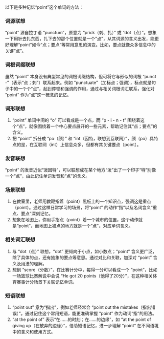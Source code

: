 以下是多种记忆“point”这个单词的方法：

### 词源联想
“point” 源自拉丁语 “punctum”，原意为 “prick（刺、扎）” 或 “dot（点）”。想象一下用针去扎东西，扎下去的那个位置就是一个“点”，从其词源的含义出发，能更好理解“point”如今“点；要点”等常用意思的演变。比如，要点就像众多信息中的关键“点”。

### 词根词缀联想
虽然 “point” 本身没有典型常见的词根词缀结构，但可将它与形似的词根 “punct -”（表示“点；刺”）联系起来。例如 “punctuate”（加标点；强调），标点就是句子中的一个个“点”，起到停顿和强调的作用，通过与相关词根词汇联系，强化对 “point” 作为“点”这一概念的记忆。

### 词形联想
1. “point” 单词中间的 “o” 可以看成是一个点，而 “p - i - n - t” 围绕着这个“点”，就像围绕着一个中心要点展开的一些元素，帮助记住其“点；要点”的含义。
2. 把 “point” 拆分成 “po（颇）” 和 “int（因特，联想到互联网）”，颇（po）具特点的是，在互联网（int）上信息众多，但都有其关键要点（point）。

### 发音联想
“point” 的发音近似“泼因特”，可以联想成在某个地方“泼”出了一个印子“特”别像一个“点”，由此记住单词发音和“点”的含义。

### 场景联想
1. 在教室里，老师用教鞭指着（point）黑板上的一个知识点，强调这是重点（point）。通过这样日常学习的场景，将“point” 的动作“指”以及名词含义“重点、要点”深刻记忆。
2. 想象在地图上，你用手指点（point）着一个城市的位置，这个动作就是“point”，而地图上被点的地方就是一个“点”，对应单词含义。

### 相关词汇联想
1. 与 “dot（点）” 联想，“dot” 更倾向于小点，如小数点；“point” 含义更广泛，除了具体的点，还有抽象的要点等意思。通过对比和关联，加深对 “point” 含义及用法的理解。
2. 想到 “score（分数）”，在比赛计分中，每得一分可以看成一个 “point”，比如一场篮球比赛解说中会说 “He got 20 points（他得了20分）”，在这种相关体育赛事计分场景下关联记忆单词。

### 短语联想
1. “point out” 意为“指出”，例如老师经常会 “point out the mistakes（指出错误）”。通过记住这个常用短语，能更准确掌握 “point” 作为动词“指”的用法。
2. “at the point of” 表示“在……的时刻；在……的边缘”，如 “at the point of giving up（在放弃的边缘）”，借助短语记忆，进一步理解 “point” 在不同语境中的含义和使用方式。 